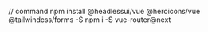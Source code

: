 // command
npm install @headlessui/vue @heroicons/vue @tailwindcss/forms -S
npm i -S vue-router@next